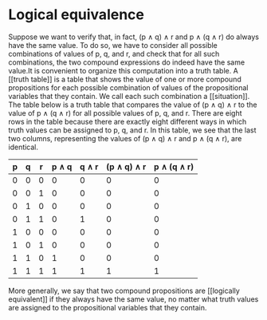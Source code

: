 # Logical equivalence
Suppose we want to verify that, in fact, (p $\wedge$  q) $\wedge$  r and p $\wedge$  (q $\wedge$  r) do always have the same value. To do so, we have to consider all possible combinations of values of p, q, and r, and check that for all such combinations, the two compound expressions do indeed have the same value.It is convenient to organize this computation into a truth table. A [[truth table]] is a table that shows the value of one or more compound propositions for each possible combination of values of the propositional variables that they contain. We call each such combination a [[situation]]. The table below is a truth table that compares the value of (p $\wedge$  q) $\wedge$  r to the value of p $\wedge$  (q $\wedge$  r) for all possible values of p, q, and r. There are eight rows in the table because there are exactly eight different ways in which truth values can be assigned to p, q, and r. In this table, we see that the last two columns, representing the values of (p $\wedge$  q) $\wedge$  r and p $\wedge$  (q $\wedge$  r), are identical.

| p   | q   | r   | p ∧ q | q ∧ r | (p ∧ q) ∧ r | p ∧ (q ∧ r) |
| --- | --- | --- | ----- | ----- | ----------- | ----------- |
| 0   | 0   | 0   | 0     | 0     | 0           | 0           |
| 0   | 0   | 1   | 0     | 0     | 0           | 0           |
| 0   | 1   | 0   | 0     | 0     | 0           | 0           |
| 0   | 1   | 1   | 0     | 1     | 0           | 0           |
| 1   | 0   | 0   | 0     | 0     | 0           | 0           |
| 1   | 0   | 1   | 0     | 0     | 0           | 0           |
| 1   | 1   | 0   | 1     | 0     | 0           | 0           |
| 1   | 1   | 1   | 1     | 1     | 1           | 1           |

More generally, we say that two compound propositions are [[logically equivalent]] if they always have the same value, no matter what truth values are assigned to the propositional variables that they contain. 